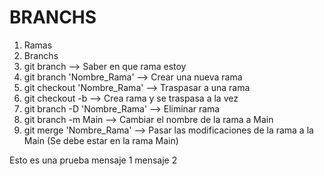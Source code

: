 # BRANCHS

1. Ramas
2. Branchs
3. git branch --> Saber en que rama estoy
4. git branch 'Nombre_Rama' --> Crear una nueva rama
5. git checkout 'Nombre_Rama' --> Traspasar a una rama
6. git checkout -b --> Crea rama y se traspasa a la vez
7. git branch -D 'Nombre_Rama' --> Eliminar rama
8. git branch -m Main --> Cambiar el nombre de la rama a Main
9. git merge 'Nombre_Rama' --> Pasar las modificaciones de la rama a la Main (Se debe estar en la rama Main)


Esto es una prueba
mensaje 1
mensaje 2